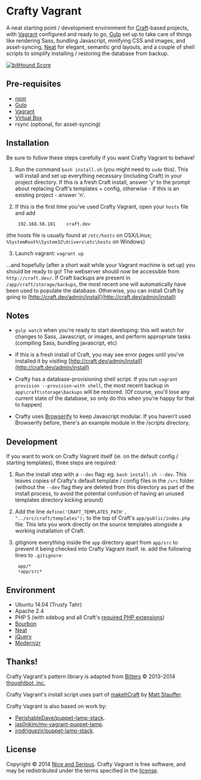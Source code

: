 # Crafty Vagrant

A neat starting point / development environment for [Craft](http://buildwithcraft.com/)-based projects, with [Vagrant](https://www.vagrantup.com/) configured and ready to go, [Gulp](http://gulpjs.com/) set up to take care of things like rendering Sass, bundling Javascript, minifying CSS and images, and asset-syncing, [Neat](http://neat.bourbon.io/) for elegant, semantic grid layouts, and a couple of shell scripts to simplify installing / restoring the database from backup.

[![bitHound Score](https://www.bithound.io/github/niceandserious/crafty-vagrant/badges/score.svg)](https://www.bithound.io/github/niceandserious/crafty-vagrant)

## Pre-requisites
* [npm](https://www.npmjs.com/)
* [Gulp](http://gulpjs.com/)
* [Vagrant](http://www.vagrantup.com/)
* [Virtual Box](https://www.virtualbox.org/)
* rsync (optional, for asset-syncing)

## Installation

Be sure to follow these steps carefully if you want Crafty Vagrant to behave!

1. Run the command `bash install.sh` (you might need to `sudo` this). This will install and set up everything necessary (including Craft) in your project directory. If this is a fresh Craft install, answer 'y' to the prompt about replacing Craft's templates + config, otherwise - if this is an existing project - answer 'n'.

2. If this is the first time you've used Crafty Vagrant, open your `hosts` file and add

	    192.168.56.101    craft.dev

  (the hosts file is usually found at `/etc/hosts` on OSX/Linux; `%SystemRoot%\System32\drivers\etc\hosts` on Windows)

3. Launch vagrant: `vagrant up`

...and hopefully (after a short wait while your Vagrant machine is set up) you should be ready to go! The webserver should now be accessible from `http://craft.dev/`. If Craft backups are present in `/app/craft/storage/backups`, the most recent one will automatically have been used to populate the database. Otherwise, you can install Craft by going to [http://craft.dev/admin/install](http://craft.dev/admin/install)

## Notes

* `gulp watch` when you're ready to start developing: this will watch for changes to Sass, Javascript, or images, and perform appropriate tasks (compiling Sass, bundling javascript, etc)

* If this is a fresh install of Craft, you may see error pages until you've installed it by visiting  [http://craft.dev/admin/install](http://craft.dev/admin/install)

* Crafty has a database-provisioning shell script. If you run `vagrant provision --provision-with shell`, the most recent backup in `app\craft\storage\backups` will be restored. (Of course, you'll lose any current state of the database, so only do this when you're happy for that to happen)

* Crafty uses [Browserify](http://browserify.org/) to keep Javascript modular. If you haven't used Browserify before, there's an example module in the /scripts directory.

## Development

If you want to work on Crafty Vagrant itself (ie. on the default config / starting templates), three steps are required:

1. Run the install step with a `--dev` flag: eg. `bash install.sh --dev`. This leaves copies of Crafty's default template / config files in the `/src` folder (without the `--dev` flag they are deleted from this directory as part of the install process, to avoid the potential confusion of having an unused templates directory kicking around)

2. Add the line `define('CRAFT_TEMPLATES_PATH', "../src/craft/templates");` to the top of Craft's `app/public/index.php` file. This lets you work directly on the source templates alongside a working installation of Craft.

3. gitignore everything inside the `app` directory apart from `app/src` to prevent it being checked into Crafty Vagrant itself. ie. add the following lines to `.gitignore`: 

        app/*
        !app/src*


## Environment

* Ubuntu 14.04 (Trusty Tahr)
* Apache 2.4
* PHP 5 (with xdebug and all Craft's [required PHP extensions](http://buildwithcraft.com/docs/requirements#required-php-extensions))
* [Bourbon](http://bourbon.io/)
* [Neat](http://neat.bourbon.io/)
* [jQuery](http://jquery.com/)
* [Modernizr](http://modernizr.com/)

## Thanks!

Crafty Vagrant's pattern library is adapted from [Bitters](http://bitters.bourbon.io/) © 2013–2014 [thoughtbot, inc.](http://thoughtbot.com/)

Crafty Vagrant's install script uses part of [makeItCraft](https://github.com/mattstauffer/makeItCraft) by [Matt Stauffer](https://mattstauffer.co/).

Crafty Vagrant is also based on work by:
* [PerishableDave/puppet-lamp-stack](https://github.com/PerishableDave/puppet-lamp-stack).
* [jas0nkim/my-vagrant-puppet-lamp](https://github.com/jas0nkim/my-vagrant-puppet-lamp).
* [jrodriguezjr/puppet-lamp-stack](https://github.com/jrodriguezjr/puppet-lamp-stack).

## License

Copyright © 2014 [Nice and Serious](http://niceandserious.com/). Crafty Vagrant is free software, and may be redistributed under the terms specified in the [license](https://github.com/niceandserious/crafty-vagrant/blob/master/LICENSE.md).
